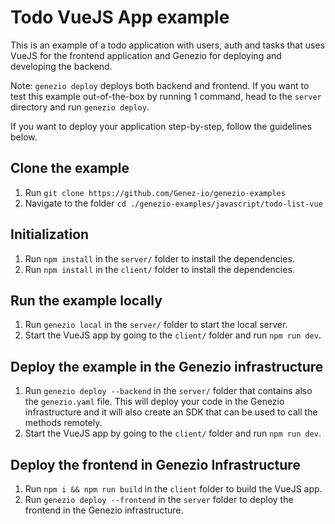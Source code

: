 # Todo VueJS App example

This is an example of a todo application with users, auth and tasks that uses VueJS for the frontend application and Genezio for deploying and developing the backend.

Note: `genezio deploy` deploys both backend and frontend. If you want to test this example out-of-the-box by running 1 command, head to the `server` directory and run `genezio deploy`.

If you want to deploy your application step-by-step, follow the guidelines below.

## Clone the example

1. Run `git clone https://github.com/Genez-io/genezio-examples`
2. Navigate to the folder `cd ./genezio-examples/javascript/todo-list-vue`

## Initialization

1. Run `npm install` in the `server/` folder to install the dependencies.
2. Run `npm install` in the `client/` folder to install the dependencies.

## Run the example locally

1. Run `genezio local` in the `server/` folder to start the local server.
2. Start the VueJS app by going to the `client/` folder and run `npm run dev`.

## Deploy the example in the Genezio infrastructure

1. Run `genezio deploy --backend` in the `server/` folder that contains also the `genezio.yaml` file. This will deploy your code in the Genezio infrastructure and it will also create an SDK that can be used to call the methods remotely.
2. Start the VueJS app by going to the `client/` folder and run `npm run dev`.

## Deploy the frontend in Genezio Infrastructure

1. Run `npm i && npm run build` in the `client` folder to build the VueJS app.
2. Run `genezio deploy --frontend` in the `server` folder to deploy the frontend in the Genezio infrastructure.
